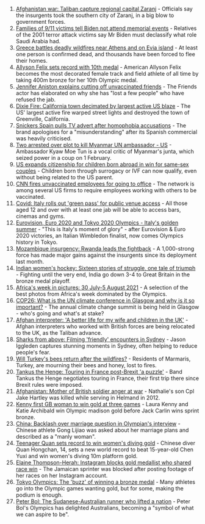 1. [Afghanistan war: Taliban capture regional capital Zaranj](https://www.bbc.co.uk/news/world-asia-58119886) - Officials say the insurgents took the southern city of Zaranj, in a big blow to government forces.
2. [Families of 9/11 victims tell Biden not attend memorial events](https://www.bbc.co.uk/news/world-us-canada-58121267) - Relatives of the 2001 terror attack victims say Mr Biden must declassify what role Saudi Arabia had.
3. [Greece battles deadly wildfires near Athens and on Evia island](https://www.bbc.co.uk/news/world-europe-58114106) - At least one person is confirmed dead, and thousands have been forced to flee their homes.
4. [Allyson Felix sets record with 10th medal](https://www.bbc.co.uk/sport/olympics/58117306) - American Allyson Felix becomes the most decorated female track and field athlete of all time by taking 400m bronze for her 10th Olympic medal.
5. [Jennifer Aniston explains cutting off unvaccinated friends](https://www.bbc.co.uk/news/entertainment-arts-58112957) - The Friends actor has elaborated on why she has "lost a few people" who have refused the jab.
6. [Dixie Fire: California town decimated by largest active US blaze](https://www.bbc.co.uk/news/world-us-canada-58123369) - The US' largest active fire warped street lights and destroyed the town of Greenville, California.
7. [Snickers Spain pulls TV advert after homophobia accusations](https://www.bbc.co.uk/news/world-europe-58120598) - The brand apologises for a "misunderstanding" after its Spanish commercial was heavily criticised.
8. [Two arrested over plot to kill Myanmar UN ambassador - US](https://www.bbc.co.uk/news/world-us-canada-58088866) - Ambassador Kyaw Moe Tun is a vocal critic of Myanmar's junta, which seized power in a coup on 1 February.
9. [US expands citizenship for children born abroad in win for same-sex couples](https://www.bbc.co.uk/news/world-us-canada-58123371) - Children born through surrogacy or IVF can now qualify, even without being related to the US parent.
10. [CNN fires unvaccinated employees for going to office](https://www.bbc.co.uk/news/world-us-canada-58112125) - The network is among several US firms to require employees working with others to be vaccinated.
11. [Covid: Italy rolls out 'green pass' for public venue access](https://www.bbc.co.uk/news/world-europe-58115213) - All those aged 12 and over with at least one jab will be able to access bars, cinemas and gyms.
12. [Eurovision, Euro 2020 and Tokyo 2020 Olympics - Italy's golden summer](https://www.bbc.co.uk/sport/olympics/58112120) - "This is Italy's moment of glory" - after Eurovision & Euro 2020 victories, an Italian Wimbledon finalist, now comes Olympics history in Tokyo.
13. [Mozambique insurgency: Rwanda leads the fightback](https://www.bbc.co.uk/news/world-africa-58079510) - A 1,000-strong force has made major gains against the insurgents since its deployment last month.
14. [Indian women's hockey: Sixteen stories of struggle, one tale of triumph](https://www.bbc.co.uk/news/world-asia-india-58071416) - Fighting until the very end, India go down 3-4 to Great Britain in the bronze medal playoff.
15. [Africa's week in pictures: 30 July-5 August 2021](https://www.bbc.co.uk/news/world-africa-58073608) - A selection of the best photos from Africa's week dominated by the Olympics.
16. [COP26: What is the UN climate conference in Glasgow and why is it so important?](https://www.bbc.co.uk/news/science-environment-56901261) - The annual climate change summit is being held in Glasgow - who's going and what's at stake?
17. [Afghan interpreter: 'A better life for my wife and children in the UK'](https://www.bbc.co.uk/news/uk-58124249) - Afghan interpreters who worked with British forces are being relocated to the UK, as the Taliban advance.
18. [Sharks from above: Filming 'friendly' encounters in Sydney](https://www.bbc.co.uk/news/world-australia-58009981) - Jason Iggleden captures stunning moments in Sydney, often helping to reduce people's fear.
19. [Will Turkey's bees return after the wildfires?](https://www.bbc.co.uk/news/world-middle-east-58108697) - Residents of Marmaris, Turkey, are mourning their bees and honey, lost to fires.
20. [Tankus the Henge: Touring in France post-Brexit 'a puzzle'](https://www.bbc.co.uk/news/entertainment-arts-58063110) - Band Tankus the Henge negotiates touring in France, their first trip there since Brexit rules were imposed.
21. [Afghanistan: Mother of British soldier anger at war](https://www.bbc.co.uk/news/uk-58063109) - Nathalie's son Cpl Jake Hartley was killed while serving in Helmand in 2012.
22. [Kenny first GB woman to win gold at three games](https://www.bbc.co.uk/sport/olympics/58113628) - Laura Kenny and Katie Archibald win Olympic madison gold before Jack Carlin wins sprint bronze.
23. [China: Backlash over marriage question in Olympian's interview](https://www.bbc.co.uk/news/world-asia-china-58110014) - Chinese athlete Gong Lijiao was asked about her marriage plans and described as a "manly woman".
24. [Teenager Quan sets record to win women's diving gold](https://www.bbc.co.uk/sport/olympics/58097526) - Chinese diver Quan Hongchan, 14, sets a new world record to beat 15-year-old Chen Yuxi and win women's diving 10m platform gold.
25. [Elaine Thompson-Herah: Instagram blocks gold medallist who shared race win](https://www.bbc.co.uk/sport/olympics/58094908) - The Jamaican sprinter was blocked after posting footage of her races on her Instagram account.
26. [Tokyo Olympics: The 'buzz' of winning a bronze medal](https://www.bbc.co.uk/news/newsbeat-58102168) - Many athletes go into the Olympic games wanting gold, but for some, making the podium is enough.
27. [Peter Bol: The Sudanese-Australian runner who lifted a nation](https://www.bbc.co.uk/news/world-australia-58095689) - Peter Bol's Olympics has delighted Australians, becoming a "symbol of what we can aspire to be".
